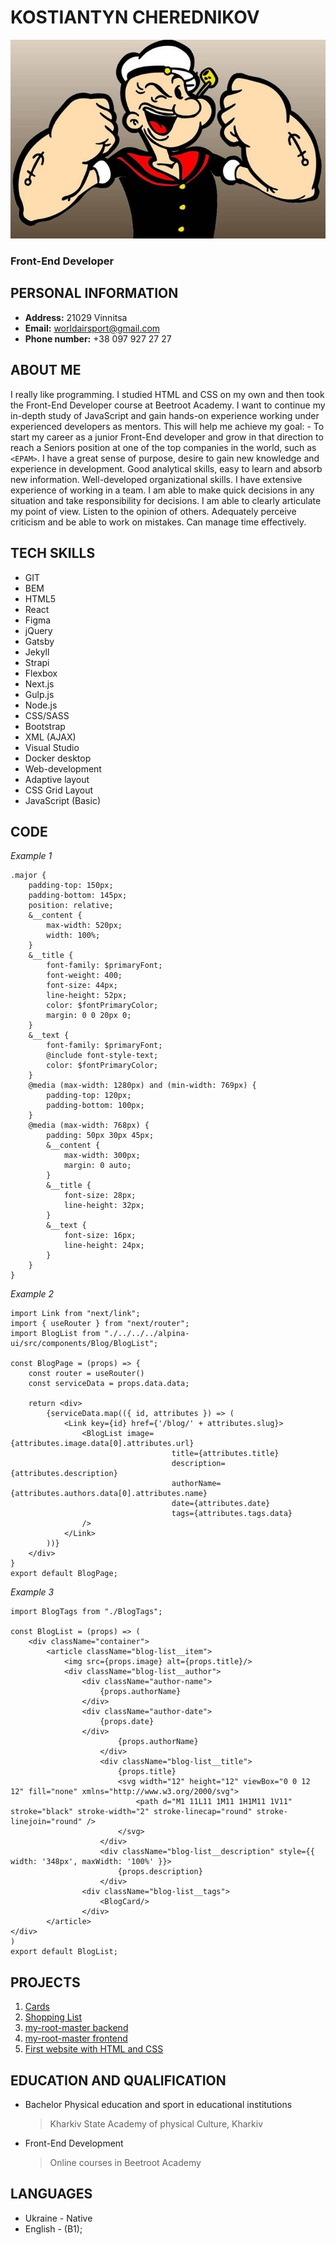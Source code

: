 # KOSTIANTYN CHEREDNIKOV
![my-photo](cv_image.jpg)
### Front-End Developer

## PERSONAL INFORMATION
* **Address:** 21029 Vinnitsa
* **Email:** worldairsport@gmail.com
* **Phone number:** +38 097 927 27 27

## ABOUT ME
I really like programming.
I studied HTML and CSS on my own and then took the Front-End Developer course at Beetroot Academy.
I want to continue my in-depth study of JavaScript and gain hands-on experience working under experienced developers as mentors. 
This will help me achieve my goal: - To start my career as a junior Front-End developer and grow in that direction to reach a Seniors position at one of the top companies in the world, such as `<EPAM>`.
I have a great sense of purpose, desire to gain new knowledge and experience in development. 
Good analytical skills, easy to learn and absorb new information. 
Well-developed organizational skills.
I have extensive experience of working in a team.
I am able to make quick decisions in any situation and take responsibility for decisions.
I am able to clearly articulate my point of view.
Listen to the opinion of others.
Adequately perceive criticism and be able to work on mistakes. 
Can manage time effectively.

## TECH SKILLS
* GIT
* BEM
* HTML5
* React
* Figma
* jQuery
* Gatsby
* Jekyll
* Strapi
* Flexbox
* Next.js
* Gulp.js
* Node.js
* CSS/SASS
* Bootstrap
* XML (AJAX)
* Visual Studio
* Docker desktop
* Web-development
* Adaptive layout
* СSS Grid Layout
* JavaScript (Basic)

## CODE

*Example 1*

```
.major {
    padding-top: 150px;
    padding-bottom: 145px;
    position: relative;
    &__content {
        max-width: 520px;
        width: 100%;
    }
    &__title {
        font-family: $primaryFont;
        font-weight: 400;
        font-size: 44px;
        line-height: 52px;
        color: $fontPrimaryColor;
        margin: 0 0 20px 0;
    }
    &__text {
        font-family: $primaryFont;
        @include font-style-text;
        color: $fontPrimaryColor;
    }
    @media (max-width: 1280px) and (min-width: 769px) {
        padding-top: 120px;
        padding-bottom: 100px;
    }
    @media (max-width: 768px) {
        padding: 50px 30px 45px;
        &__content {
            max-width: 300px;
            margin: 0 auto;
        }
        &__title {
            font-size: 28px;
            line-height: 32px;
        }
        &__text { 
            font-size: 16px;
            line-height: 24px;
        }
    }
}
```

*Example 2*

```
import Link from "next/link";
import { useRouter } from "next/router";
import BlogList from "./../../../alpina-ui/src/components/Blog/BlogList";

const BlogPage = (props) => {
	const router = useRouter()
	const serviceData = props.data.data;

	return <div>
		{serviceData.map(({ id, attributes }) => (
			<Link key={id} href={'/blog/' + attributes.slug}>
				<BlogList image={attributes.image.data[0].attributes.url} 
									title={attributes.title} 
									description={attributes.description} 
									authorName={attributes.authors.data[0].attributes.name}
									date={attributes.date}
									tags={attributes.tags.data}
				/>
			</Link>
		))}
	</div>
}
export default BlogPage;
```

*Example 3*

```
import BlogTags from "./BlogTags";

const BlogList = (props) => (
	<div className="container">
		<article className="blog-list__item">
			<img src={props.image} alt={props.title}/>
			<div className="blog-list__author">
				<div className="author-name">
					{props.authorName}
				</div>
				<div className="author-date">
					{props.date}
				</div>
						{props.authorName}
					</div>
					<div className="blog-list__title">
						{props.title}
						<svg width="12" height="12" viewBox="0 0 12 12" fill="none" xmlns="http://www.w3.org/2000/svg">
							<path d="M1 11L11 1M11 1H1M11 1V11" stroke="black" stroke-width="2" stroke-linecap="round" stroke-linejoin="round" />
						</svg>
					</div>
					<div className="blog-list__description" style={{ width: '348px', maxWidth: '100%' }}>
						{props.description}
					</div>
				<div className="blog-list__tags">
					<BlogCard/>
				</div>
		</article>
</div>
)
export default BlogList;
```

## PROJECTS
1. [Cards](https://kostiantyn-cherednikov.netlify.app/cards/index.html)
2. [Shopping List](https://kostiantyn-cherednikov.netlify.app/lesson_7/index.html)
3. [my-root-master backend](https://github.com/Wokinderech69/my-root-master_backend.git)
4. [my-root-master frontend](https://github.com/Wokinderech69/my-root-master_frontend.git)
5. [First website with HTML and CSS](https://kostiantyn-cherednikov.netlify.app/lesson_13/index.html)

## EDUCATION AND QUALIFICATION
* Bachelor Physical education and sport in educational institutions
	> Kharkiv State Academy of physical Culture, Kharkiv
* Front-End Development 
	> Online courses in Beetroot Academy

## LANGUAGES
* Ukraine - Native
* English - (B1);
